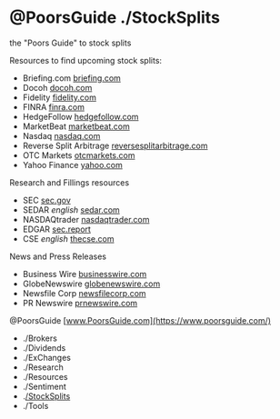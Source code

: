 # @PoorsGuide ./StockSplits

the "Poors Guide" to stock splits

Resources to find upcoming stock splits:
- Briefing.com [briefing.com](https://www.briefing.com/calendars/splits) 
- Docoh [docoh.com](https://docoh.com/stock-split-calendar) 
- Fidelity [fidelity.com](https://eresearch.fidelity.com/eresearch/conferenceCalls.jhtml?tab=splits) 
- FINRA [finra.com](https://otce.finra.org/otce/dailyList?viewType=Dividends%2FDistributions%2FSplits) 
- HedgeFollow [hedgefollow.com](https://hedgefollow.com/upcoming-stock-splits.php)
- MarketBeat [marketbeat.com](https://www.marketbeat.com/stock-splits/) 
- Nasdaq [nasdaq.com](https://www.nasdaq.com/market-activity/stock-splits) 
- Reverse Split Arbitrage [reversesplitarbitrage.com](https://www.reversesplitarbitrage.com/splits/)
- OTC Markets [otcmarkets.com](https://www.otcmarkets.com/market-activity/corporate-actions)  
- Yahoo Finance [yahoo.com](https://finance.yahoo.com/calendar/splits/) 

Research and Fillings resources
- SEC [sec.gov](https://www.sec.gov/edgar/search/)
- SEDAR *english* [sedar.com](https://www.sedar.com/search/search_en.htm) 
- NASDAQtrader [nasdaqtrader.com](https://www.nasdaqtrader.com/) 
- EDGAR [sec.report](https://sec.report/) 
- CSE *english* [thecse.com](https://thecse.com/en) 

News and Press Releases
- Business Wire [businesswire.com](https://www.businesswire.com/portal/site/home/news/subject/?vnsId=31352)
- GlobeNewswire [globenewswire.com](https://www.globenewswire.com/search/keyword/stock%252520split,%22stock%252520split%22/tag/reverse%252520split,reverse%252520stock%252520split,stock%252520split) 
- Newsfile Corp [newsfilecorp.com](https://www.newsfilecorp.com/search?k=stock+split) 
- PR Newswire [prnewswire.com](https://www.prnewswire.com/news-releases/financial-services-latest-news/stock-split-list/)

 @PoorsGuide [www.PoorsGuide.com](https://www.poorsguide.com/) 
- ./Brokers 
- ./Dividends 
- ./ExChanges 
- ./Research 
- ./Resources 
- ./Sentiment
- .[/StockSplits](https://www.poorsguide.com/stocksplits)
- ./Tools 

